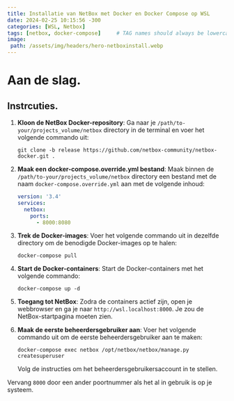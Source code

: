```yaml
---
title: Installatie van NetBox met Docker en Docker Compose op WSL
date: 2024-02-25 10:15:56 -300
categories: [WSL, Netbox]
tags: [netbox, docker-compose]     # TAG names should always be lowercase
image:
 path: /assets/img/headers/hero-netboxinstall.webp
---
```

# Aan de slag.

## Instrcuties.

1. **Kloon de NetBox Docker-repository**:
   Ga naar je `/path/to-your/projects_volume/netbox` directory in de terminal en voer het volgende commando uit:
   ```
   git clone -b release https://github.com/netbox-community/netbox-docker.git .
   ```

2. **Maak een docker-compose.override.yml bestand**:
   Maak binnen de `/path/to-your/projects_volume/netbox` directory een bestand met de naam `docker-compose.override.yml` aan met de volgende inhoud:
   ```yaml
   version: '3.4'
   services:
     netbox:
       ports:
         - 8000:8080
   ```

3. **Trek de Docker-images**:
   Voer het volgende commando uit in dezelfde directory om de benodigde Docker-images op te halen:
   ```
   docker-compose pull
   ```

4. **Start de Docker-containers**:
   Start de Docker-containers met het volgende commando:
   ```
   docker-compose up -d
   ```

5. **Toegang tot NetBox**:
   Zodra de containers actief zijn, open je webbrowser en ga je naar `http://wsl.localhost:8000`. Je zou de NetBox-startpagina moeten zien.

6. **Maak de eerste beheerdersgebruiker aan**:
   Voer het volgende commando uit om de eerste beheerdersgebruiker aan te maken:
   ```
   docker-compose exec netbox /opt/netbox/netbox/manage.py createsuperuser
   ```
   Volg de instructies om het beheerdersgebruikersaccount in te stellen.

Vervang `8000` door een ander poortnummer als het al in gebruik is op je systeem.